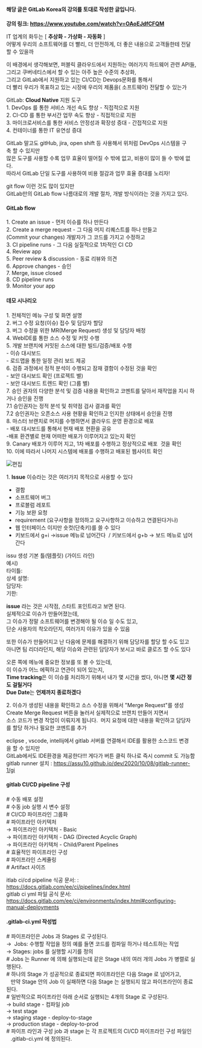 #### 해당 글은 GitLab Korea의 강의를 토대로 작성한 글입니다. 
**강의 링크: https://www.youtube.com/watch?v=OAoEJdfCFQM**

IT 업계의 화두는 [ **추상화 - 가상화 - 자동화** ]   
어떻게 우리의 소프트웨어를 더 빨리, 더 안전하게, 더 좋은 내용으로 고객들한테 전달할 수 있을까

이 배경에서 생각해보면, 퍼블릭 클라우드에서 지원하는 여러가지 하드웨어 관련 API들,   
그리고 쿠버네티스에서 할 수 있는 아주 높은 수준의 추상화,   
그리고 GitLab에서 지원하고 있는 CI/CD는 Devops문화를 통해서   
더 빨리 우리가 목표하고 있는 시장에 우리의 제품을( 소프트웨어) 전달할 수 있는가   

GitLab: **Cloud Native** 지원 도구   
1. DevOps 를 통한 서비스 개선 속도 향상 - 직접적으로 지원   
2. CI-CD 를 통한 부서간 업무 속도 향상 - 직접적으로 지원   
3. 마이크로서비스를 통한 서비스 안정성과 확장성 증대 - 간접적으로 지원   
4. 컨테이너를 통한 IT 유연성 증대   

GitLab 말고도 gitHub, jira, open shift 등 사용해서 위처럼 DevOps 시스템을 구축 할 수 있지만   
많은 도구를 사용할 수록 업무 효율이 떨어질 수 밖에 없고, 비용이 많이 들 수 밖에 없다.   
따라서 GitLab 단일 도구를 사용하여 비용 절감과 업무 효율 증대를 노리자!   

git flow 이런 것도 많이 있지만   
GitLab만의 GitLab flow 나름대로의 개발 절차, 개발 방식이라는 것을 가지고 있다.

#### GitLab flow
1. Create an issue - 먼저 이슈를 하나 만든다   
2. Create a merge request - 그 다음 머지 리퀘스트를 하나 만들고   
(Commit your changes) 개발자가 그 코드를 가지고 수정하고   
3. CI pipeline runs - 그 다음 실질적으로 1차적인 CI CD   
4. Review app   
5. Peer review & discussion - 동료 리뷰와 의견   
6. Approve changes - 승인   
7. Merge, issue closed   
8. CD pipeline runs   
9. Monitor your app   

#### 데모 시나리오   
1. 전체적인 메뉴 구성 및 화면 설명   
2. 버그 수정 요청(이슈) 접수 및 담당자 할당   
3. 버그 수정을 위한 MR(Merge Request) 생성 및 담당자 배정   
4. WebIDE를 통한 소스 수정 및 커밋 수행   
5. 개발 브랜치에 커밋된 소스에 대한 빌드/검증/배포 수행   
- 이슈 대시보드   
- 로드맵을 통한 일정 관리 보드 제공   
6. 검증 과정에서 정적 분석이 수행되고 잠재 결함이 수정된 것을 확인   
- 보안 대시보드 확인 (프로젝트 별)   
- 보안 대시보드 트렌드 확인 (그룹 별)   
7. 승인 권자의 다양한 분석 및 검증 내용을 확인하고 코멘트를 달아서 재작업을 지시 하거나 승인을 진행   
7.1 승인권자는 정적 분석 및 취약점 검사 결과를 확인   
7.2 승인권자는 오픈소스 사용 현황을 확인하고 인지한 상태에서 승인을 진행   
8. 마스터 브랜치로 머지를 수행하면서 클라우드 운영 환경으로 배포   
- 배포 대시보드를 통해서 현재 배포 현환을 공유   
-배포 환견별로 현재 어떠한 배포가 이루어지고 있는지 확인   
9. Canary 배포가 이루어 지고, 1차 배포를 수행하고 정상적으로 배포  것을 확인   
10. 이에 따라서 나머지 시스템에 배포를 수행하고 배포된 웹사이트 확인   

![편집](uploads/e912afbeaa5b38674da6b14b2d1faef0/편집.PNG)

1. **Issue** 이슈라는 것은 여러가지 목적으로 사용할 수 있다   
* 결함
* 소프트웨어 버그
* 프로블럼 레포트 
* 기능 보완 요청
* requirement (요구사항을 정의하고 요구사항하고 이슈하고 연결된다거나)
* 웹 인터페이스 이지만 숏컷(단축키)를 쓸 수 있다
* 키보드에서 g+i ->issue 메뉴로 넘어간다  / 키보드에서 g+b -> 보드 메뉴로 넘어간다

issu 생성 기본 틀(템플릿) (가이드 라인)   
예시)   
타이틀:   
상세 설명:   
담당자:   
기한:   

**issue** 라는 것은 시작점, 스타트 포인트라고 보면 된다.   
실제적으로 이슈가 만들어졌는데,   
그 이슈가 정말 소프트웨어를 변경해야 될 이슈 일 수도 있고,   
단순 사용자의 착오라던지, 여러가지 이유가 있을 수 있음   

또한 이슈가 만들어지고 난 다음에 문제를 해결하기 위해 담당자를 할당 할 수도 있고   
아니면 팀 리더라던지, 해당 이슈와 관련된 담당자가 보시고 바로 클로즈 할 수도 있다   

오른 쪽에 메뉴에 중요한 정보를 또 볼 수 있는데,   
이 이슈가 어느 에픽하고 연관이 되어 있는지,   
**Time tracking**은 이 이슈를 처리하기 위해서 내가 몇 시간을 썼다, 아니면 **몇 시간 정도 걸릴거다**   
**Due Date**는 **언제까지 종료하겠다**   

2. 이슈가 생성된 내용을 확인하고 소스 수정을 위해서 "Merge Request"를 생성   
Create Merge Request 버튼을 눌러서 실제적으로 브랜치 만들어 지면서   
소스 코드가 변경 작업이 이뤄지게 됩니다. 
머지 요청에 대한 내용을 확인하고 담당자를 할당 하거나 필요한 코멘트를 추가   

eclipse , vscode, intellij에서 gitlab 서버를 연결해서 IDE를 활용한 소스코드 변경을 할 수 있지만   
GitLab에서도 IDE환경을 제공한다!!! 게다가 버튼 클릭 하나로 즉시 commit 도 가능함   
gitlab runner 설치 : https://assu10.github.io/dev/2020/10/08/gitlab-runner-1/gi   

#### gitlab CI/CD pipeline 구성   
# 수동 배포 설정   
# 수동 job 실행 시 변수 설정   
# CI/CD 파이프라인 그룹화   
# 파이프라인 아키텍처   
→ 파이프라인 아키텍처 - Basic   
→ 파이프라인 아키텍처 - DAG (Directed Acyclic Graph)   
→ 파이프라인 아키텍처 - Child/Parent Pipelines   
# 효율적인 파이프라인 구성   
# 파이프라인 스케쥴링   
# Artifact 사이즈   

itlab ci/cd pipeline 식공 문서: :   
https://docs.gitlab.com/ee/ci/pipelines/index.html   
gitlab ci yml 파일 공식 문서:    
https://docs.gitlab.com/ee/ci/environments/index.html#configuring-manual-deployments   

#### .gitlab-ci.yml 작성법   
# 파이프라인은 Jobs 과 Stages 로 구성된다.   
→  Jobs: 수행할 작업을 정의 예를 들면 코드를 컴파일 하거나 테스트하는 작업   
→ Stages: jobs 를 실행할 시기를 정의   
# Jobs 는 Runner 에 의해 실행되는데 같은 Stage 내의 여러 개의 Jobs 가 병렬로 실행된다.   
# 하나의 Stage 가 성공적으로 종료되면 파이프라인은 다음 Stage 로 넘어가고,   
   만약 Stage 안의 Job 이 실패하면 다음 Stage 는 실행되지 않고 파이프라인이 종료된다.   
# 일반적으로 파이프라인 아래 순서로 실행되는 4개의 Stage 로 구성된다.   
→ build stage - 컴파일 job   
→ test stage   
→ staging stage - deploy-to-stage   
→ production stage - deploy-to-prod   
# 파이프 라인과 구성 job 과 stage 는 각 프로젝트의 CI/CD 파이프라인 구성 파일인    
   .gitlab-ci.yml 에 정의된다.   


